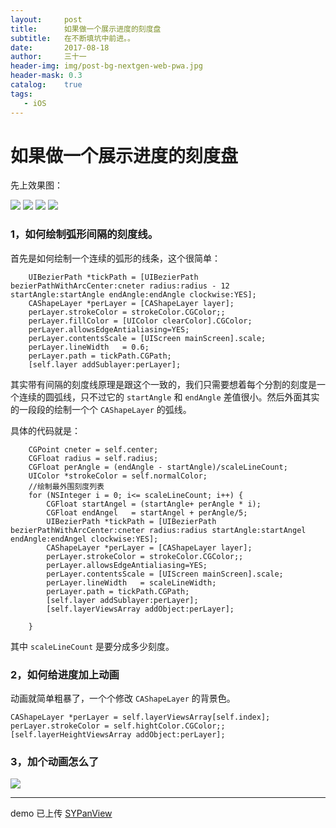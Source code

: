 ```yaml
---
layout:     post
title:      如果做一个展示进度的刻度盘
subtitle:   在不断填坑中前进。。
date:       2017-08-18
author:     三十一
header-img: img/post-bg-nextgen-web-pwa.jpg
header-mask: 0.3
catalog:    true
tags:
   - iOS
---
```


# 如果做一个展示进度的刻度盘

先上效果图：

![](/img/in-post/Pane/Pane0.png)
![](/img/in-post/Pane/Pane17.png)
![](/img/in-post/Pane/PaneAngle.png)
![](/img/in-post/Pane/PaneAngle70.png)

### 1，如何绘制弧形间隔的刻度线。
首先是如何绘制一个连续的弧形的线条，这个很简单：

```
    UIBezierPath *tickPath = [UIBezierPath bezierPathWithArcCenter:cneter radius:radius - 12 startAngle:startAngle endAngle:endAngle clockwise:YES];
    CAShapeLayer *perLayer = [CAShapeLayer layer];
    perLayer.strokeColor = strokeColor.CGColor;;
    perLayer.fillColor = [UIColor clearColor].CGColor;
    perLayer.allowsEdgeAntialiasing=YES;
    perLayer.contentsScale = [UIScreen mainScreen].scale;
    perLayer.lineWidth   = 0.6;
    perLayer.path = tickPath.CGPath;
    [self.layer addSublayer:perLayer];
```

其实带有间隔的刻度线原理是跟这个一致的，我们只需要想着每个分割的刻度是一个连续的圆弧线，只不过它的 `startAngle` 和 `endAngle` 差值很小。然后外面其实的一段段的绘制一个个 `CAShapeLayer` 的弧线。

具体的代码就是：

```
    CGPoint cneter = self.center;
    CGFloat radius = self.radius;
    CGFloat perAngle = (endAngle - startAngle)/scaleLineCount;
    UIColor *strokeColor = self.normalColor;
    //绘制最外围刻度列表
    for (NSInteger i = 0; i<= scaleLineCount; i++) {
        CGFloat startAngel = (startAngle+ perAngle * i);
        CGFloat endAngel   = startAngel + perAngle/5;
        UIBezierPath *tickPath = [UIBezierPath bezierPathWithArcCenter:cneter radius:radius startAngle:startAngel endAngle:endAngel clockwise:YES];
        CAShapeLayer *perLayer = [CAShapeLayer layer];
        perLayer.strokeColor = strokeColor.CGColor;;
        perLayer.allowsEdgeAntialiasing=YES;
        perLayer.contentsScale = [UIScreen mainScreen].scale;
        perLayer.lineWidth   = scaleLineWidth;
        perLayer.path = tickPath.CGPath;
        [self.layer addSublayer:perLayer];
        [self.layerViewsArray addObject:perLayer];

    }
```

其中 `scaleLineCount` 是要分成多少刻度。 

### 2，如何给进度加上动画
动画就简单粗暴了，一个个修改 `CAShapeLayer` 的背景色。


```
CAShapeLayer *perLayer = self.layerViewsArray[self.index];
perLayer.strokeColor = self.hightColor.CGColor;;
[self.layerHeightViewsArray addObject:perLayer];
```

### 3，加个动画怎么了

![](/img/in-post/GIF/Pane.gif)

---
demo  已上传 [SYPanView](https://github.com/yunisSong/SYPanView/tree/master)


